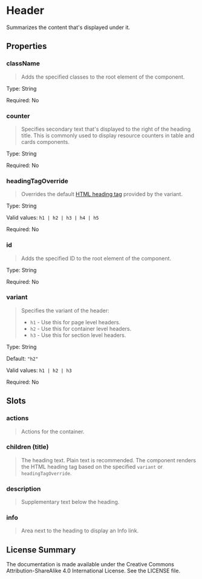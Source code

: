 # Header

Summarizes the content that's displayed under it.



## Properties



### className

> Adds the specified classes to the root element of the component.

Type: String

Required: No


### counter

> Specifies secondary text that's displayed to the right of the heading title. This is commonly used
> to display resource counters in table and cards components.

Type: String

Required: No


### headingTagOverride

> Overrides the default [HTML heading tag](https://developer.mozilla.org/en-US/docs/Web/HTML/Element/Heading_Elements)
> provided by the variant.

Type: String

Valid values: `h1 | h2 | h3 | h4 | h5`

Required: No


### id

> Adds the specified ID to the root element of the component.

Type: String

Required: No


### variant

> Specifies the variant of the header:
> * `h1` - Use this for page level headers.
> * `h2` - Use this for container level headers.
> * `h3` - Use this for section level headers.

Type: String

Default: `"h2"`

Valid values: `h1 | h2 | h3`

Required: No





## Slots



### actions

> Actions for the container.




### children (title)

> The heading text. Plain text is recommended. The component renders the
> HTML heading tag based on the specified `variant` or `headingTagOverride`.




### description

> Supplementary text below the heading.




### info

> Area next to the heading to display an Info link.









## License Summary

The documentation is made available under the Creative Commons Attribution-ShareAlike 4.0 International License. See the LICENSE file.
